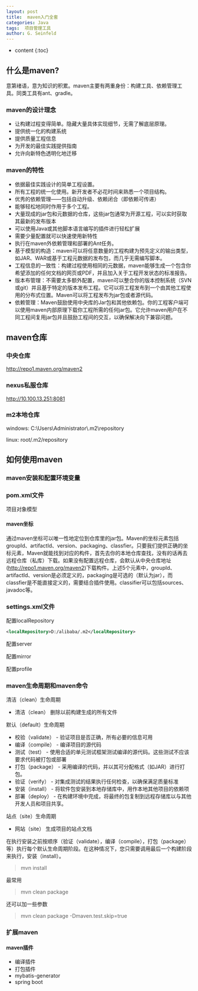 ```yaml
---
layout: post
title:  maven入门全套
categories: Java
tags:  项目管理工具 
author: G. Seinfeld
---
```


* content
{:toc}


## 什么是maven?
意第绪语，意为知识的积累。maven主要有两重身份：构建工具、依赖管理工具。同类工具有ant、gradle。

### maven的设计理念
- 让构建过程变得简单。隐藏大量具体实现细节，无需了解底层原理。
- 提供统一化的构建系统
- 提供质量工程信息
- 为开发的最佳实践提供指南
- 允许向新特色透明化地迁移

### maven的特性
- 依据最佳实践设计的简单工程设置。
- 所有工程的统一化使用。新开发者不必花时间来熟悉一个项目结构。
- 优秀的依赖管理——包括自动升级、依赖闭合（即依赖可传递）
- 能够轻松地同时作用于多个工程。
- 大量现成的jar包和元数据的仓库，这些jar包通常为开源工程，可以实时获取其最新的发布版本
- 可以使用Java或其他脚本语言编写的插件进行轻松扩展
- 需要少量配置就可以快速使用新特性
- 执行在maven外依赖管理和部署的Ant任务。
- 基于模型的构造：maven可以将任意数量的工程构建为预先定义的输出类型，如JAR、WAR或基于工程元数据的发布包，而几乎无需编写脚本。
- 工程信息的一致性：构建过程使用相同的元数据，maven能够生成一个包含你希望添加的任何文档的网页或PDF，并且加入关于工程开发状态的标准报告。
- 版本布管理：不需要太多额外配置，maven可以整合你的版本控制系统（SVN或git）并且基于特定的版本发布工程。它可以将工程发布到一个由其他工程使用的分布式位置。Maven可以将工程发布为jar包或者源代码。
- 依赖管理：Maven鼓励使用中央库的Jar包和其他依赖包。你的工程客户端可以使用maven内部原理下载你工程所需的任何jar包。它允许maven用户在不同工程间复用jar包并且鼓励工程间的交互，以确保解决向下兼容问题。

## maven仓库
### 中央仓库 
http://repo1.maven.org/maven2

### nexus私服仓库
http://10.100.13.251:8081

### m2本地仓库
windows: C:\Users\Administrator\\.m2\repository

linux: root/.m2/repository


## 如何使用maven

### maven安装和配置环境变量

### pom.xml文件
项目对象模型
#### maven坐标
通过maven坐标可以唯一性地定位到仓库里的jar包。Maven的坐标元素包括groupId、artifactId、version、packaging、classfier。只要我们提供正确的坐标元素，Maven就能找到对应的构件，首先去你的本地仓库查找，没有的话再去远程仓库（私库）下载。如果没有配置远程仓库，会默认从中央仓库地址(http://repo1.maven.org/maven2)下载构件。上述5个元素中，groupId、artifactId、version是必须定义的，packaging是可选的（默认为jar），而classfier是不能直接定义的，需要结合插件使用。classifier可以包括sources、javadoc等。

### settings.xml文件

配置localRepository

```xml
<localRepository>D:/alibaba/.m2</localRepository>
```

配置server

配置mirror

配置profile

### maven生命周期和maven命令
清洁（clean）生命周期
- 清洁（clean）	删除以前构建生成的所有文件

默认（default）生命周期
- 校验（validate） - 验证项目是否正确，所有必要的信息可用
- 编译（compile） - 编译项目的源代码
- 测试（test） - 使用合适的单元测试框架测试编译的源代码。这些测试不应该要求代码被打包或部署
- 打包（package） - 采用编译的代码，并以其可分配格式（如JAR）进行打包。
- 验证（verify） - 对集成测试的结果执行任何检查，以确保满足质量标准
- 安装（install） - 将软件包安装到本地存储库中，用作本地其他项目的依赖项
- 部署（deploy） - 在构建环境中完成，将最终的包复制到远程存储库以与其他开发人员和项目共享。

站点（site）生命周期
- 网站（site）	生成项目的站点文档

在执行安装之前按顺序（验证（validate），编译（compile），打包（package）等）执行每个默认生命周期阶段。在这种情况下，您只需要调用最后一个构建阶段来执行，安装（install）。
> mvn install

最常用
> mvn clean package

还可以加一些参数
> mvn clean package -Dmaven.test.skip=true

### 扩展maven
#### maven插件

- 编译插件
- 打包插件
- mybatis-generator
- spring boot